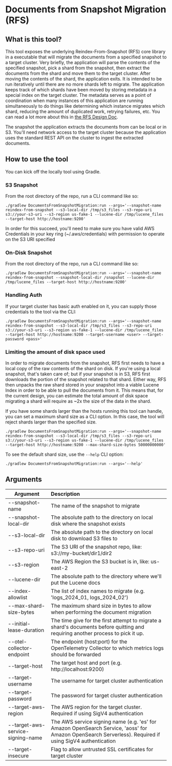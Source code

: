 # Documents from Snapshot Migration (RFS)

## What is this tool?

This tool exposes the underlying Reindex-From-Snapshot (RFS) core library in a executable that will migrate the documents from a specified snapshot to a target cluster.  Very briefly, the application will parse the contents of the specified snapshot, pick a shard from the snapshot, then extract the documents from the shard and move them to the target cluster.  After moving the contents of the shard, the application exits.  It is intended to be run iteratively until there are no more shards left to migrate.  The application keeps track of which shards have been moved by storing metadata in a special index on the target cluster.  The metadata serves as a point of coordination when many instances of this application are running simultaneously to do things like determining which instance migrates which shard, reducing the amount of duplicated work, retrying failures, etc.  You can read a lot more about this in [the RFS Design Doc](../RFS/docs/DESIGN.md).

The snapshot the application extracts the documents from can be local or in S3.  You'll need network access to the target cluster because the application uses the standard REST API on the cluster to ingest the extracted documents.

## How to use the tool

You can kick off the locally tool using Gradle.

### S3 Snapshot

From the root directory of the repo, run a CLI command like so:

```shell
./gradlew DocumentsFromSnapshotMigration:run --args='--snapshot-name reindex-from-snapshot --s3-local-dir /tmp/s3_files --s3-repo-uri s3://your-s3-uri --s3-region us-fake-1 --lucene-dir /tmp/lucene_files --target-host http://hostname:9200'
```

In order for this succeed, you'll need to make sure you have valid AWS Credentials in your key ring (~/.aws/credentials) with permission to operate on the S3 URI specified

### On-Disk Snapshot

From the root directory of the repo, run a CLI command like so:

```shell
./gradlew DocumentsFromSnapshotMigration:run --args='--snapshot-name reindex-from-snapshot --snapshot-local-dir /snapshot --lucene-dir /tmp/lucene_files --target-host http://hostname:9200'
```

### Handling Auth

If your target cluster has basic auth enabled on it, you can supply those credentials to the tool via the CLI:

```shell
./gradlew DocumentsFromSnapshotMigration:run --args='--snapshot-name reindex-from-snapshot --s3-local-dir /tmp/s3_files --s3-repo-uri s3://your-s3-uri --s3-region us-fake-1 --lucene-dir /tmp/lucene_files --target-host http://hostname:9200 --target-username <user> --target-password <pass>'
```

### Limiting the amount of disk space used

In order to migrate documents from the snapshot, RFS first needs to have a local copy of the raw contents of the shard on disk.  If you're using a local snapshot, that's taken care of; but if your snapshot is in S3, RFS first downloads the portion of the snapshot related to that shard.  Either way, RFS then unpacks the raw shard stored in your snapshot into a viable Lucene Index in order to be able to pull the documents from it.  This means that, for the current design, you can estimate the total amount of disk space migrating a shard will require as ~2x the size of the data in the shard.

If you have some shards larger than the hosts running this tool can handle, you can set a maximum shard size as a CLI option.  In this case, the tool will reject shards larger than the specified size.  

```shell
./gradlew DocumentsFromSnapshotMigration:run --args='--snapshot-name reindex-from-snapshot --s3-local-dir /tmp/s3_files --s3-repo-uri s3://your-s3-uri --s3-region us-fake-1 --lucene-dir /tmp/lucene_files --target-host http://hostname:9200 --max-shard-size-bytes 50000000000'
```

To see the default shard size, use the `--help` CLI option:

```shell
./gradlew DocumentsFromSnapshotMigration:run --args='--help'
```

## Arguments
| Argument                          | Description                                                                                                                                             |
|-----------------------------------|:--------------------------------------------------------------------------------------------------------------------------------------------------------|
| --snapshot-name                   | The name of the snapshot to migrate                                                                                                                     |
| --snapshot-local-dir              | The absolute path to the directory on local disk where the snapshot exists                                                                              |
| --s3-local-dir                    | The absolute path to the directory on local disk to download S3 files to                                                                                |
| --s3-repo-uri                     | The S3 URI of the snapshot repo, like: s3://my-bucket/dir1/dir2                                                                                         |
| --s3-region                       | The AWS Region the S3 bucket is in, like: us-east-2                                                                                                     |
| --lucene-dir                      | The absolute path to the directory where we'll put the Lucene docs                                                                                      |
| --index-allowlist                 | The list of index names to migrate (e.g. 'logs_2024_01, logs_2024_02')                                                                                  |
| --max-shard-size-bytes            | The maximum shard size in bytes to allow when performing the document migration                                                                         |
| --initial-lease-duration          | The time give for the first attempt to migrate a shard's documents before quitting and requiring another process to pick it up.                         |
| --otel-collector-endpoint         | The endpoint (host:port) for the OpenTelemetry Collector to which metrics logs should be forwarded                                                      |
| --target-host                     | The target host and port (e.g. http://localhost:9200)                                                                                                   |
| --target-username                 | The username for target cluster authentication                                                                                                          |
| --target-password                 | The password for target cluster authentication                                                                                                          |
| --target-aws-region               | The AWS region for the target cluster. Required if using SigV4 authentication                                                                           |
| --target-aws-service-signing-name | The AWS service signing name (e.g. 'es' for Amazon OpenSearch Service, 'aoss' for Amazon OpenSearch Serverless). Required if using SigV4 authentication |
| --target-insecure                 | Flag to allow untrusted SSL certificates for target cluster                                                                                             |

